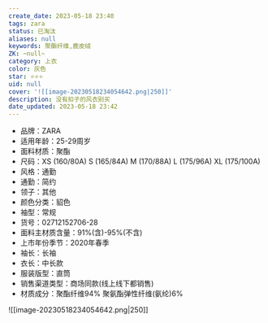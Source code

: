 ```yaml
---
create_date: 2023-05-18 23:40
tags: zara
status: 已淘汰
aliases: null
keywords: 聚酯纤维,鹿皮绒
ZK: ~null~
category: 上衣
color: 灰色
star: ⭐⭐⭐
uid: null
cover: '![[image-20230518234054642.png|250]]'
description: 没有扣子的风衣别买
date_updated: 2023-05-18 23:42
---
```


- 品牌：ZARA
- 适用年龄：25-29周岁
- 面料材质：聚酯
- 尺码：XS (160/80A) S (165/84A) M (170/88A) L (175/96A) XL (175/100A)
- 风格：通勤
- 通勤：简约
- 领子：其他
- 颜色分类：貂色
- 袖型：常规
- 货号：02712152706-28
- 面料主材质含量：91%(含)-95%(不含)
- 上市年份季节：2020年春季
- 袖长：长袖
- 衣长：中长款
- 服装版型：直筒
- 销售渠道类型：商场同款(线上线下都销售)
- 材质成分：聚酯纤维94% 聚氨酯弹性纤维(氨纶)6%

![[image-20230518234054642.png|250]]
